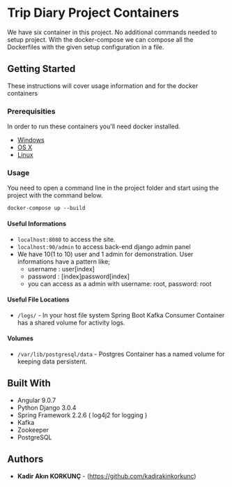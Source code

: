 # Trip Diary Project Containers

We have six container in this project. No additional commands needed to setup project. With the docker-compose we can compose all the Dockerfiles with the given setup configuration in a file.

## Getting Started

These instructions will cover usage information and for the docker containers

### Prerequisities

In order to run these containers you'll need docker installed.

* [Windows](https://docs.docker.com/windows/started)
* [OS X](https://docs.docker.com/mac/started/)
* [Linux](https://docs.docker.com/linux/started/)

### Usage

You need to open a command line in the project folder and start using the project with the command below.

```shell
docker-compose up --build
```
#### Useful Informations
* `localhost:8080` to access the site.
* `localhost:90/admin` to access back-end django admin panel
* We have 10(1 to 10) user and 1 admin for demonstration. User informations have a pattern like;
  * username : user[index] 
  * password : [index]password[index]
  * you can access as a admin with username: root, password: root 

#### Useful File Locations
* `/logs/` - In your host file system Spring Boot Kafka Consumer Container has a shared volume for activity logs.


#### Volumes
* `/var/lib/postgresql/data` - Postgres Container has a named volume for keeping data persistent.


  

## Built With

* Angular 9.0.7
* Python Django 3.0.4
* Spring Framework 2.2.6 ( log4j2 for logging )
* Kafka
* Zookeeper
* PostgreSQL

## Authors

* **Kadir Akın KORKUNÇ**  - (https://github.com/kadirakinkorkunc)

